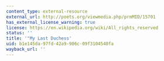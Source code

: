 ```yaml
---
content_type: external-resource
external_url: http://poets.org/viewmedia.php/prmMID/15701
has_external_license_warning: true
license: https://en.wikipedia.org/wiki/All_rights_reserved
status: ''
title: '"My Last Duchess'
uid: b1e145da-97fd-42a9-906c-09f3104540fa
wayback_url: ''
---
```

